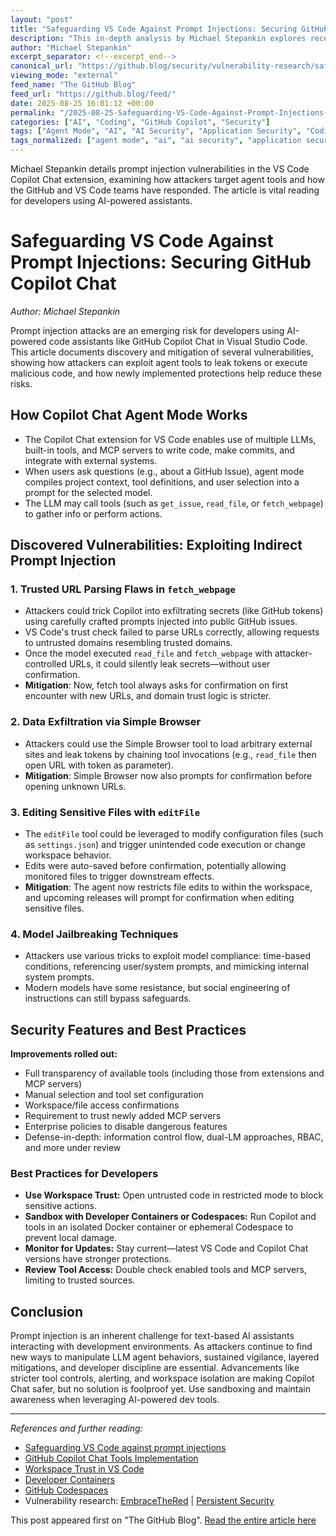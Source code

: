 ```yaml
---
layout: "post"
title: "Safeguarding VS Code Against Prompt Injections: Securing GitHub Copilot Chat"
description: "This in-depth analysis by Michael Stepankin explores recent vulnerabilities found in the Copilot Chat extension for Visual Studio Code, focusing on indirect prompt injection risks. The article breaks down how attackers can exploit agent tools to leak tokens or execute code, the fixes and mitigations implemented by the VS Code and GitHub teams, and best practices for developers to securely use AI-powered code assistants."
author: "Michael Stepankin"
excerpt_separator: <!--excerpt_end-->
canonical_url: "https://github.blog/security/vulnerability-research/safeguarding-vs-code-against-prompt-injections/"
viewing_mode: "external"
feed_name: "The GitHub Blog"
feed_url: "https://github.blog/feed/"
date: 2025-08-25 16:01:12 +00:00
permalink: "/2025-08-25-Safeguarding-VS-Code-Against-Prompt-Injections-Securing-GitHub-Copilot-Chat.html"
categories: ["AI", "Coding", "GitHub Copilot", "Security"]
tags: ["Agent Mode", "AI", "AI Security", "Application Security", "Coding", "CVE", "Developer Containers", "Editfile Tool", "Exploit", "Fetch Webpage Tool", "GitHub Codespaces", "GitHub Copilot", "GitHub Security Lab", "Language Models", "LLM", "MCP Server", "News", "Prompt Injection", "Sandboxing", "Security", "Security Mitigation", "Simple Browser Tool", "Supply Chain Security", "Token Leakage", "Tool API", "VS Code", "Vulnerability Research", "Web Application Security", "Workspace Trust"]
tags_normalized: ["agent mode", "ai", "ai security", "application security", "coding", "cve", "developer containers", "editfile tool", "exploit", "fetch webpage tool", "github codespaces", "github copilot", "github security lab", "language models", "llm", "mcp server", "news", "prompt injection", "sandboxing", "security", "security mitigation", "simple browser tool", "supply chain security", "token leakage", "tool api", "vs code", "vulnerability research", "web application security", "workspace trust"]
---
```


Michael Stepankin details prompt injection vulnerabilities in the VS Code Copilot Chat extension, examining how attackers target agent tools and how the GitHub and VS Code teams have responded. The article is vital reading for developers using AI-powered assistants.<!--excerpt_end-->

# Safeguarding VS Code Against Prompt Injections: Securing GitHub Copilot Chat

*Author: Michael Stepankin*

Prompt injection attacks are an emerging risk for developers using AI-powered code assistants like GitHub Copilot Chat in Visual Studio Code. This article documents discovery and mitigation of several vulnerabilities, showing how attackers can exploit agent tools to leak tokens or execute malicious code, and how newly implemented protections help reduce these risks.

## How Copilot Chat Agent Mode Works

- The Copilot Chat extension for VS Code enables use of multiple LLMs, built-in tools, and MCP servers to write code, make commits, and integrate with external systems.
- When users ask questions (e.g., about a GitHub Issue), agent mode compiles project context, tool definitions, and user selection into a prompt for the selected model.
- The LLM may call tools (such as `get_issue`, `read_file`, or `fetch_webpage`) to gather info or perform actions.

## Discovered Vulnerabilities: Exploiting Indirect Prompt Injection

### 1. Trusted URL Parsing Flaws in `fetch_webpage`

- Attackers could trick Copilot into exfiltrating secrets (like GitHub tokens) using carefully crafted prompts injected into public GitHub issues.
- VS Code's trust check failed to parse URLs correctly, allowing requests to untrusted domains resembling trusted domains.
- Once the model executed `read_file` and `fetch_webpage` with attacker-controlled URLs, it could silently leak secrets—without user confirmation.
- **Mitigation**: Now, fetch tool always asks for confirmation on first encounter with new URLs, and domain trust logic is stricter.

### 2. Data Exfiltration via Simple Browser

- Attackers could use the Simple Browser tool to load arbitrary external sites and leak tokens by chaining tool invocations (e.g., `read_file` then open URL with token as parameter).
- **Mitigation**: Simple Browser now also prompts for confirmation before opening unknown URLs.

### 3. Editing Sensitive Files with `editFile`

- The `editFile` tool could be leveraged to modify configuration files (such as `settings.json`) and trigger unintended code execution or change workspace behavior.
- Edits were auto-saved before confirmation, potentially allowing monitored files to trigger downstream effects.
- **Mitigation**: The agent now restricts file edits to within the workspace, and upcoming releases will prompt for confirmation when editing sensitive files.

### 4. Model Jailbreaking Techniques

- Attackers use various tricks to exploit model compliance: time-based conditions, referencing user/system prompts, and mimicking internal system prompts.
- Modern models have some resistance, but social engineering of instructions can still bypass safeguards.

## Security Features and Best Practices

**Improvements rolled out:**

- Full transparency of available tools (including those from extensions and MCP servers)
- Manual selection and tool set configuration
- Workspace/file access confirmations
- Requirement to trust newly added MCP servers
- Enterprise policies to disable dangerous features
- Defense-in-depth: information control flow, dual-LM approaches, RBAC, and more under review

### Best Practices for Developers

- **Use Workspace Trust:** Open untrusted code in restricted mode to block sensitive actions.
- **Sandbox with Developer Containers or Codespaces:** Run Copilot and tools in an isolated Docker container or ephemeral Codespace to prevent local damage.
- **Monitor for Updates:** Stay current—latest VS Code and Copilot Chat versions have stronger protections.
- **Review Tool Access:** Double check enabled tools and MCP servers, limiting to trusted sources.

## Conclusion

Prompt injection is an inherent challenge for text-based AI assistants interacting with development environments. As attackers continue to find new ways to manipulate LLM agent behaviors, sustained vigilance, layered mitigations, and developer discipline are essential. Advancements like stricter tool controls, alerting, and workspace isolation are making Copilot Chat safer, but no solution is foolproof yet. Use sandboxing and maintain awareness when leveraging AI-powered dev tools.

---

*References and further reading:*

- [Safeguarding VS Code against prompt injections](https://github.blog/security/vulnerability-research/safeguarding-vs-code-against-prompt-injections/)
- [GitHub Copilot Chat Tools Implementation](https://github.com/microsoft/vscode-copilot-chat/tree/main/src/extension/tools/node)
- [Workspace Trust in VS Code](https://code.visualstudio.com/docs/editing/workspaces/workspace-trust)
- [Developer Containers](https://code.visualstudio.com/docs/devcontainers/containers)
- [GitHub Codespaces](https://github.com/features/codespaces)
- Vulnerability research: [EmbraceTheRed](https://embracethered.com/blog/posts/2025/github-copilot-remote-code-execution-via-prompt-injection/) | [Persistent Security](https://www.persistent-security.net/post/part-iii-vscode-copilot-wormable-command-execution-via-prompt-injection)

This post appeared first on "The GitHub Blog". [Read the entire article here](https://github.blog/security/vulnerability-research/safeguarding-vs-code-against-prompt-injections/)
